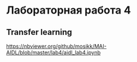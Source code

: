 # Лабораторная работа 4
## Transfer learning  
 
https://nbviewer.org/github/mosikk/MAI-AIDL/blob/master/lab4/aidl_lab4.ipynb  
